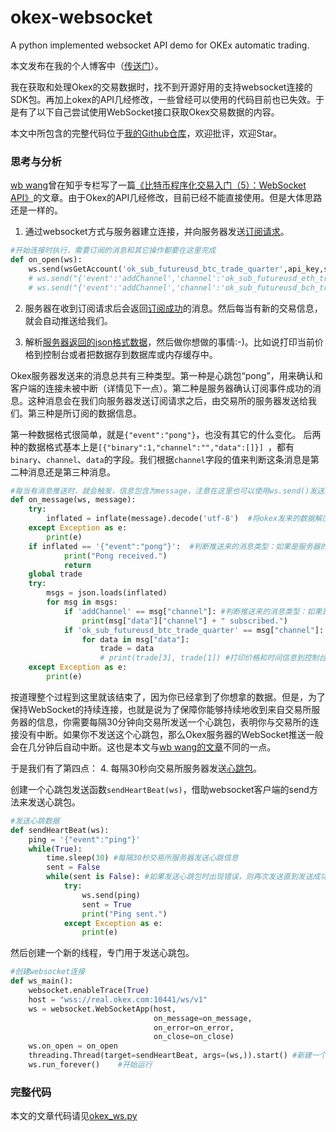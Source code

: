 # okex-websocket
A python implemented websocket API demo for OKEx automatic trading.

本文发布在我的个人博客中（[传送门](https://blog.marsrainbow.cn/2018/11/14/使用websocket接口获取okex交易数据/)）。

我在获取和处理Okex的交易数据时，找不到开源好用的支持websocket连接的SDK包。再加上okex的API几经修改，一些曾经可以使用的代码目前也已失效。于是有了以下自己尝试使用WebSocket接口获取Okex交易数据的内容。

本文中所包含的完整代码位于[我的Github仓库](https://github.com/tianshanghong/okex-websocket "我的Github仓库")，欢迎批评，欢迎Star。

### 思考与分析

[wb wang](https://www.zhihu.com/people/wb-wang-91 "wb wang")曾在知乎专栏写了一篇[《比特币程序化交易入门（5）：WebSocket API》](https://zhuanlan.zhihu.com/p/22693475 "《比特币程序化交易入门（5）：WebSocket API》")的文章。由于Okex的API几经修改，目前已经不能直接使用。但是大体思路还是一样的。
1. 通过websocket方式与服务器建立连接，并向服务器发送[订阅请求](https://github.com/okcoin-okex/API-docs-OKEx.com/blob/master/API-For-Futures-CN/%E5%90%88%E7%BA%A6%E4%BA%A4%E6%98%93WebSocket%20API.md#%E5%8F%91%E9%80%81%E8%AF%B7%E6%B1%82 "订阅请求")。

```python
#开始连接时执行，需要订阅的消息和其它操作都要在这里完成
def on_open(ws):
    ws.send(wsGetAccount('ok_sub_futureusd_btc_trade_quarter',api_key,secret_key)) #如果需要订阅多条数据，可以在下面使用ws.send方法来订阅
    # ws.send("{'event':'addChannel','channel':'ok_sub_futureusd_eth_trade_quarter'}")
    # ws.send("{'event':'addChannel','channel':'ok_sub_futureusd_bch_trade_quarter'}")

```

2. 服务器在收到订阅请求后会返回[订阅成功](https://github.com/okcoin-okex/API-docs-OKEx.com/blob/master/API-For-Futures-CN/%E5%90%88%E7%BA%A6%E4%BA%A4%E6%98%93WebSocket%20API.md#%E6%9C%8D%E5%8A%A1%E5%99%A8%E5%93%8D%E5%BA%94 "订阅成功")的消息。然后每当有新的交易信息，就会自动推送给我们。

3. 解析[服务器返回的json格式数据](https://github.com/okcoin-okex/API-docs-OKEx.com/blob/master/API-For-Futures-CN/%E5%90%88%E7%BA%A6%E4%BA%A4%E6%98%93WebSocket%20API.md#api%E5%8F%82%E8%80%83 "服务器返回的json格式数据")，然后做你想做的事情:-)。比如说打印当前价格到控制台或者把数据存到数据库或内存缓存中。

Okex服务器发送来的消息总共有三种类型。第一种是心跳包“pong”，用来确认和客户端的连接未被中断（详情见下一点）。第二种是服务器确认订阅事件成功的消息。这种消息会在我们向服务器发送订阅请求之后，由交易所的服务器发送给我们。第三种是所订阅的数据信息。

第一种数据格式很简单，就是`{"event":"pong"}`，也没有其它的什么变化。
后两种的数据格式基本上是`[{"binary":1,"channel":"","data":[]}]
`，都有`binary`、`channel`、`data`的字段。我们根据`channel`字段的值来判断这条消息是第二种消息还是第三种消息。

```python
#每当有消息推送时，就会触发，信息包含为message，注意在这里也可以使用ws.send()发送新的信息。
def on_message(ws, message):
    try:
        inflated = inflate(message).decode('utf-8')  #将okex发来的数据解压
    except Exception as e:
        print(e)
    if inflated == '{"event":"pong"}':  #判断推送来的消息类型：如果是服务器的心跳
            print("Pong received.")
            return
    global trade
    try:
        msgs = json.loads(inflated)
        for msg in msgs:
            if 'addChannel' == msg["channel"]: #判断推送来的消息类型：如果是订阅成功信息
                print(msg["data"]["channel"] + " subscribed.")
            if 'ok_sub_futureusd_btc_trade_quarter' == msg["channel"]: #判断推送来的消息类型：如果是订阅的数据
                for data in msg["data"]:
                    trade = data
                    # print(trade[3], trade[1]) #打印价格和时间信息到控制台
    except Exception as e:
        print(e)
```

按道理整个过程到这里就该结束了，因为你已经拿到了你想拿的数据。但是，为了保持WebSocket的持续连接，也就是说为了保障你能够持续地收到来自交易所服务器的信息，你需要每隔30分钟向交易所发送一个心跳包，表明你与交易所的连接没有中断。如果你不发送这个心跳包，那么Okex服务器的WebSocket推送一般会在几分钟后自动中断。这也是本文与[wb wang的文章](https://zhuanlan.zhihu.com/p/22693475 "wb wang的文章")不同的一点。

于是我们有了第四点：
4. 每隔30秒向交易所服务器发送[心跳包](https://github.com/okcoin-okex/API-docs-OKEx.com/blob/master/API-For-Futures-CN/%E5%90%88%E7%BA%A6%E4%BA%A4%E6%98%93WebSocket%20API.md#%E5%A6%82%E4%BD%95%E5%88%A4%E6%96%AD%E8%BF%9E%E6%8E%A5%E6%98%AF%E5%90%A6%E6%96%AD%E5%BC%80 "心跳包")。

创建一个心跳包发送函数`sendHeartBeat(ws)`，借助websocket客户端的send方法来发送心跳包。
```python
#发送心跳数据
def sendHeartBeat(ws):
    ping = '{"event":"ping"}'
    while(True):
        time.sleep(30) #每隔30秒交易所服务器发送心跳信息
        sent = False
        while(sent is False): #如果发送心跳包时出现错误，则再次发送直到发送成功为止
            try:
                ws.send(ping)
                sent = True
                print("Ping sent.")
            except Exception as e:
                print(e)
```

然后创建一个新的线程，专门用于发送心跳包。
```python
#创建websocket连接
def ws_main():
    websocket.enableTrace(True)
    host = "wss://real.okex.com:10441/ws/v1"
    ws = websocket.WebSocketApp(host,
                                on_message=on_message,
                                on_error=on_error,
                                on_close=on_close)
    ws.on_open = on_open
    threading.Thread(target=sendHeartBeat, args=(ws,)).start() #新建一个线程来发送心跳包
    ws.run_forever()    #开始运行
```

### 完整代码

本文的文章代码请见[okex_ws.py](https://github.com/tianshanghong/okex-websocket/blob/master/okex_ws.py)
